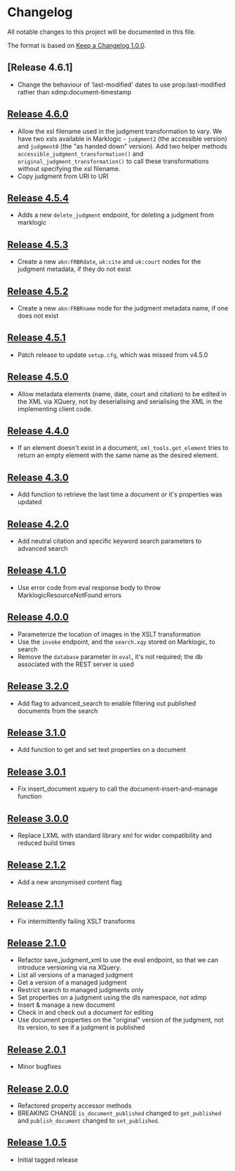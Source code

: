 # Changelog

All notable changes to this project will be documented in this file.

The format is based on [Keep a Changelog 1.0.0].

## [Release 4.6.1]

- Change the behaviour of 'last-modified' dates to use prop:last-modified rather than xdmp:document-timestamp

## [Release 4.6.0]
- Allow the xsl filename used in the judgment transformation to vary. We have two xsls available in Marklogic -
  `judgment2` (the accessible version) and `judgment0` (the "as handed down" version). Add two helper methods
  `accessible_judgment_transformation()` and `original_judgment_transformation()` to call these transformations without
  specifying the xsl filename.
- Copy judgment from URI to URI

## [Release 4.5.4]
- Adds a new `delete_judgment` endpoint, for deleting a judgment from marklogic

## [Release 4.5.3]
- Create a new `akn:FRBRdate`, `uk:cite` and `uk:court` nodes for the judgment metadata, if they do not exist

## [Release 4.5.2]
- Create a new `akn:FRBRname` node for the judgment metadata name, if one does not exist

## [Release 4.5.1]
- Patch release to update `setup.cfg`, which was missed from v4.5.0

## [Release 4.5.0]
- Allow metadata elements (name, date, court and citation) to be edited in the XML via XQuery, not by deserialising and
  serialising the XML in the implementing client code.

## [Release 4.4.0]
- If an element doesn't exist in a document, `xml_tools.get_element` tries to return an empty element with the same
  name as the desired element.

## [Release 4.3.0]
- Add function to retrieve the last time a document or it's properties was updated

## [Release 4.2.0]
- Add neutral citation and specific keyword search parameters to advanced search

## [Release 4.1.0]
- Use error code from eval response body to throw MarklogicResourceNotFound errors

## [Release 4.0.0]
- Parameterize the location of images in the XSLT transformation
- Use the `invoke` endpoint, and the `search.xqy` stored on Marklogic, to search
- Remove the `database` parameter in `eval`, it's not required; the db associated with the REST server is used

## [Release 3.2.0]
- Add flag to advanced_search to enable filtering out published documents from the search

## [Release 3.1.0]
- Add function to get and set text properties on a document

## [Release 3.0.1]
- Fix insert_document xquery to call the document-insert-and-manage function

## [Release 3.0.0]
- Replace LXML with standard library xml for wider compatibility and reduced build times

## [Release 2.1.2]
- Add a new anonymised content flag

## [Release 2.1.1]
- Fix intermittently failing XSLT transforms

## [Release 2.1.0]
- Refactor save_judgment_xml to use the eval endpoint, so that we can introduce versioning via na XQuery.
- List all versions of a managed judgment
- Get a version of a managed judgment
- Restrict search to managed judgments only
- Set properties on a judgment using the dls namespace, not xdmp
- Insert & manage a new document
- Check in and check out a document for editing
- Use document properties on the "original" version of the judgment, not its version, to see if a judgment is published

## [Release 2.0.1]
- Minor bugfixes

## [Release 2.0.0]
- Refactored property accessor methods
- BREAKING CHANGE `is_document_published` changed to `get_published` and `publish_document` changed to `set_published`.

## [Release 1.0.5]
- Initial tagged release

[Unreleased]: https://github.com/nationalarchives/ds-caselaw-custom-api-client/compare/release-4.6.1...HEAD
[Release 4.6.0]: https://github.com/nationalarchives/ds-caselaw-custom-api-client/compare/release-4.6.1...4.6.0
[Release 4.6.0]: https://github.com/nationalarchives/ds-caselaw-custom-api-client/compare/release-4.6.0...4.5.4
[Release 4.5.4]: https://github.com/nationalarchives/ds-caselaw-custom-api-client/compare/release-4.5.4...4.5.3
[Release 4.5.3]: https://github.com/nationalarchives/ds-caselaw-custom-api-client/compare/release-4.5.3...4.5.2
[Release 4.5.2]: https://github.com/nationalarchives/ds-caselaw-custom-api-client/compare/release-4.5.2...4.5.1
[Release 4.5.1]: https://github.com/nationalarchives/ds-caselaw-custom-api-client/compare/release-4.5.1...4.5.0
[Release 4.5.0]: https://github.com/nationalarchives/ds-caselaw-custom-api-client/compare/release-4.5.0...4.4.0
[Release 4.4.0]: https://github.com/nationalarchives/ds-caselaw-custom-api-client/compare/release-4.4.0...4.3.0
[Release 4.3.0]: https://github.com/nationalarchives/ds-caselaw-custom-api-client/compare/release-4.3.0...4.2.0
[Release 4.2.0]: https://github.com/nationalarchives/ds-caselaw-custom-api-client/compare/release-4.2.0...4.1.0
[Release 4.1.0]: https://github.com/nationalarchives/ds-caselaw-custom-api-client/compare/release-4.1.0...4.0.0
[Release 4.0.0]: https://github.com/nationalarchives/ds-caselaw-custom-api-client/compare/release-4.0.0...3.2.0
[Release 3.2.0]: https://github.com/nationalarchives/ds-caselaw-custom-api-client/compare/release-3.1.1..release-3.2.0
[Release 3.1.0]: https://github.com/nationalarchives/ds-caselaw-custom-api-client/compare/release-3.0.1..release-3.1.0
[Release 3.0.1]: https://github.com/nationalarchives/ds-caselaw-custom-api-client/compare/release-3.0.0..release-3.0.1
[Release 3.0.0]: https://github.com/nationalarchives/ds-caselaw-custom-api-client/compare/release-2.1.2...release-3.0.0
[Release 2.1.2]: https://github.com/nationalarchives/ds-caselaw-custom-api-client/compare/release-2.1.1...release-2.1.2
[Release 2.1.1]: https://github.com/nationalarchives/ds-caselaw-custom-api-client/compare/release-2.1.0...release-2.1.1
[Release 2.1.0]: https://github.com/nationalarchives/ds-caselaw-custom-api-client/compare/release-2.0.1...release-2.1.0
[release 2.0.1]: https://github.com/nationalarchives/ds-caselaw-custom-api-client/compare/release-2.0.0...release-2.0.1
[release 2.0.0]: https://github.com/nationalarchives/ds-caselaw-custom-api-client/compare/release-1.0.5...release-2.0.0
[release 1.0.5]: https://github.com/nationalarchives/ds-caselaw-custom-api-client/releases/tag/release-1.0.5
[keep a changelog 1.0.0]: https://keepachangelog.com/en/1.0.0/
